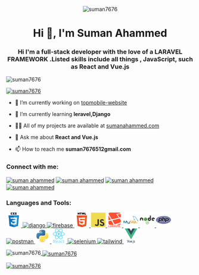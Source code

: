 <p align="center" > <img src="https://media.licdn.com/dms/image/v2/D5616AQGjPrF2A3weHg/profile-displaybackgroundimage-shrink_350_1400/B56Zmkx_OIJ0AY-/0/1759406192852?e=1762992000&v=beta&t=BlB2xxxKqhqYBcHJECMFMBI_fKYf1-G-aH2_sO3l6zI" alt="suman7676" /> </p>
<h1 align="center">Hi 👋, I'm Suman Ahammed</h1>
<h3 align="center">Hi I'm a full-stack developer with the love of a LARAVEL FRAMEWORK .Listed skills include all things , JavaScript, such as React and Vue.js</h3>

<p align="left"> <img src="https://komarev.com/ghpvc/?username=suman7676&label=Profile%20views&color=0e75b6&style=flat" alt="suman7676" /> </p>

<p align="left"> <a href="https://github.com/ryo-ma/github-profile-trophy"><img src="https://github-profile-trophy.vercel.app/?username=suman7676" alt="suman7676" /></a> </p>

- 🔭 I’m currently working on [topmobile-website](topmobile.uk)

- 🌱 I’m currently learning **leravel,Django**

- 👨‍💻 All of my projects are available at [sumanahammed.com](sumanahammed.com)

- 💬 Ask me about **React and Vue.js**

- 📫 How to reach me **suman7676512gmail.com**

<h3 align="left">Connect with me:</h3>
<p align="left">
<a href="https://linkedin.com/in/suman ahammed" target="blank"><img align="center" src="https://raw.githubusercontent.com/rahuldkjain/github-profile-readme-generator/master/src/images/icons/Social/linked-in-alt.svg" alt="suman ahammed" height="30" width="40" /></a>
<a href="https://fb.com/suman ahammed" target="blank"><img align="center" src="https://raw.githubusercontent.com/rahuldkjain/github-profile-readme-generator/master/src/images/icons/Social/facebook.svg" alt="suman ahammed" height="30" width="40" /></a>
<a href="https://instagram.com/suman ahammed" target="blank"><img align="center" src="https://raw.githubusercontent.com/rahuldkjain/github-profile-readme-generator/master/src/images/icons/Social/instagram.svg" alt="suman ahammed" height="30" width="40" /></a>
<a href="https://www.youtube.com/c/suman ahammed" target="blank"><img align="center" src="https://raw.githubusercontent.com/rahuldkjain/github-profile-readme-generator/master/src/images/icons/Social/youtube.svg" alt="suman ahammed" height="30" width="40" /></a>
</p>

<h3 align="left">Languages and Tools:</h3>
<p align="left"> <a href="https://www.w3schools.com/css/" target="_blank" rel="noreferrer"> <img src="https://raw.githubusercontent.com/devicons/devicon/master/icons/css3/css3-original-wordmark.svg" alt="css3" width="40" height="40"/> </a> <a href="https://www.djangoproject.com/" target="_blank" rel="noreferrer"> <img src="https://cdn.worldvectorlogo.com/logos/django.svg" alt="django" width="40" height="40"/> </a> <a href="https://firebase.google.com/" target="_blank" rel="noreferrer"> <img src="https://www.vectorlogo.zone/logos/firebase/firebase-icon.svg" alt="firebase" width="40" height="40"/> </a> <a href="https://www.w3.org/html/" target="_blank" rel="noreferrer"> <img src="https://raw.githubusercontent.com/devicons/devicon/master/icons/html5/html5-original-wordmark.svg" alt="html5" width="40" height="40"/> </a> <a href="https://developer.mozilla.org/en-US/docs/Web/JavaScript" target="_blank" rel="noreferrer"> <img src="https://raw.githubusercontent.com/devicons/devicon/master/icons/javascript/javascript-original.svg" alt="javascript" width="40" height="40"/> </a> <a href="https://laravel.com/" target="_blank" rel="noreferrer"> <img src="https://raw.githubusercontent.com/devicons/devicon/master/icons/laravel/laravel-plain-wordmark.svg" alt="laravel" width="40" height="40"/> </a> <a href="https://www.mysql.com/" target="_blank" rel="noreferrer"> <img src="https://raw.githubusercontent.com/devicons/devicon/master/icons/mysql/mysql-original-wordmark.svg" alt="mysql" width="40" height="40"/> </a> <a href="https://nodejs.org" target="_blank" rel="noreferrer"> <img src="https://raw.githubusercontent.com/devicons/devicon/master/icons/nodejs/nodejs-original-wordmark.svg" alt="nodejs" width="40" height="40"/> </a> <a href="https://www.php.net" target="_blank" rel="noreferrer"> <img src="https://raw.githubusercontent.com/devicons/devicon/master/icons/php/php-original.svg" alt="php" width="40" height="40"/> </a> <a href="https://postman.com" target="_blank" rel="noreferrer"> <img src="https://www.vectorlogo.zone/logos/getpostman/getpostman-icon.svg" alt="postman" width="40" height="40"/> </a> <a href="https://www.python.org" target="_blank" rel="noreferrer"> <img src="https://raw.githubusercontent.com/devicons/devicon/master/icons/python/python-original.svg" alt="python" width="40" height="40"/> </a> <a href="https://reactjs.org/" target="_blank" rel="noreferrer"> <img src="https://raw.githubusercontent.com/devicons/devicon/master/icons/react/react-original-wordmark.svg" alt="react" width="40" height="40"/> </a> <a href="https://www.selenium.dev" target="_blank" rel="noreferrer"> <img src="https://raw.githubusercontent.com/detain/svg-logos/780f25886640cef088af994181646db2f6b1a3f8/svg/selenium-logo.svg" alt="selenium" width="40" height="40"/> </a> <a href="https://tailwindcss.com/" target="_blank" rel="noreferrer"> <img src="https://www.vectorlogo.zone/logos/tailwindcss/tailwindcss-icon.svg" alt="tailwind" width="40" height="40"/> </a> <a href="https://vuejs.org/" target="_blank" rel="noreferrer"> <img src="https://raw.githubusercontent.com/devicons/devicon/master/icons/vuejs/vuejs-original-wordmark.svg" alt="vuejs" width="40" height="40"/> </a> <a href="https://vuepress.vuejs.org/" target="_blank" rel="noreferrer"> 

<p><img align="left" src="https://github-readme-stats.vercel.app/api/top-langs?username=suman7676&show_icons=true&locale=en&layout=compact" alt="suman7676" /></p>

<p>&nbsp;<img align="center" src="https://github-readme-stats.vercel.app/api?username=suman7676&show_icons=true&locale=en" alt="suman7676" /></p>

<p><img align="center" src="https://github-readme-streak-stats.herokuapp.com/?user=suman7676&" alt="suman7676" /></p>
